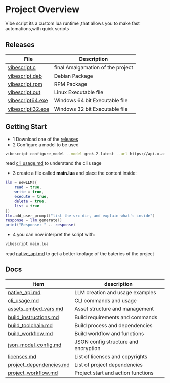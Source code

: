 # Project Overview

Vibe script its a custom lua runtime ,that allows you to make fast automations,with quick scripts

## Releases 
| File | Description |
| --- | --- |
|[vibescript.c](https://github.com/OUIsolutions/VibeScript/releases/download/0.0.2/VibeScript.c)| final Amalgamation of the project |
|[vibescript.deb](https://github.com/OUIsolutions/VibeScript/releases/download/0.0.2/VibeScript.deb)| Debian Package |
|[vibescript.rpm](https://github.com/OUIsolutions/VibeScript/releases/download/0.0.2/VibeScript.rpm)| RPM Package |
|[vibescript.out](https://github.com/OUIsolutions/VibeScript/releases/download/0.0.2/VibeScript.out)| Linux Executable file |
|[vibescript64.exe](https://github.com/OUIsolutions/VibeScript/releases/download/0.0.2/VibeScript64.exe)| Windows 64 bit Executable file |
|[vibescripti32.exe](https://github.com/OUIsolutions/VibeScript/releases/download/0.0.2/VibeScripti32.exe)| Windows 32 bit Executable file |


## Getting Start
- 1 Download one of the [releases](https://github.com/OUIsolutions/VibeScript/releases/tag/0.0.2) 
- 2 Configure a model to be used 

~~~bash
vibescript configure_model --model grok-2-latest --url https://api.x.ai/v1/chat/completions   --key "your key"
~~~
read [cli_usage.md](/docs/cli_usage.md) to understand the cli usage 
- 3 create a file called **main.lua** and place the content inside: 

~~~lua
llm = newLLM({
    read = true,
    write = true,
    execute = true,
    delete = true,
    list = true
})
llm.add_user_prompt("list the src dir, and explain what's inside")
response = llm.generate()
print("Response: " .. response)
~~~

- 4 you can now interpret the script with:
~~~bash
vibescript main.lua
~~~

read [native_api.md](/docs/native_api.md) to get a better knolage of the bateries of the project


## Docs 
|item                                | description                                          |
|------------------------------------|------------------------------------------------------|
|[native_api.md](/docs/native_api.md)                | LLM creation and usage examples      |
|[cli_usage.md](/docs/cli_usage.md)                  | CLI commands and usage               |
|[assets_embed_vars.md](/docs/assets_embed_vars.md)  | Asset structure and management       |
|[build_instructions.md](/docs/build_instructions.md)| Build requirements and commands      |
|[build_toolchain.md](/docs/build_toolchain.md)      | Build process and dependencies       |
|[build_workflow.md](/docs/build_workflow.md)        | Build workflow and functions         |
|[json_model_config.md](/docs/json_model_config.md)  | JSON config structure and encryption |
|[licenses.md](/docs/licenses.md)                    | List of licenses and copyrights      |
|[project_dependencies.md](/docs/project_dependencies.md)| List of project dependencies     |
|[project_workflow.md](/docs/project_workflow.md)    | Project start and action functions   |
